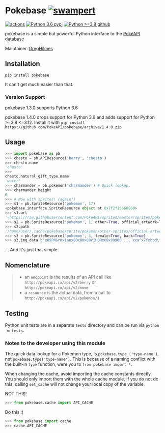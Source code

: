 # Pokebase [![swampert](https://veekun.com/dex/media/pokemon/main-sprites/heartgold-soulsilver/260.png)](https://pokeapi.co/api/v2/pokemon/swampert)

[![actions](https://github.com/PokeAPI/pokebase/actions/workflows/unit.yml/badge.svg)](https://github.com/PokeAPI/pokebase/actions/workflows/unit.yml)
[![Python 3.6 pypi](https://img.shields.io/badge/Python%203.6%20pypi-1.3.0-blue.svg)](https://pypi.python.org/pypi/pokebase)
[![Python >=3.8 github](https://img.shields.io/badge/Python%20>=3.8%20github-1.4.0-blue.svg)](https://pypi.python.org/pypi/pokebase)

pokebase is a simple but powerful Python interface to the [PokéAPI
database](https://pokeapi.co/)

Maintainer: [GregHilmes](https://github.com/GregHilmes)

## Installation

`pip install pokebase`

It can't get much easier than that.

### Version Support

pokebase 1.3.0 supports Python 3.6

pokebase 1.4.0 drops support for Python 3.6 and adds support for Python
\>=3.8 \<=3.12. Install it with
`pip install https://github.com/PokeAPI/pokebase/archive/1.4.0.zip`

## Usage

```python console
>>> import pokebase as pb
>>> chesto = pb.APIResource('berry', 'chesto')
>>> chesto.name
'chesto'
>>>
chesto.natural_gift_type.name
'water'
>>> charmander = pb.pokemon('charmander') # Quick lookup.
>>> charmander.height
6
>>> # Now with sprites! (again!)
>>> s1 = pb.SpriteResource('pokemon', 17)
<pokebase.interface.SpriteResource object at 0x7f2f15660860>
>>> s1.url
'<https://raw.githubusercontent.com/PokeAPI/sprites/master/sprites/pokemon/17.png>'
>>> s2 = pb.SpriteResource('pokemon', 1, other=True, official_artwork=True)
>>> s2.path
'/home/user/.cache/pokebase/sprite/pokemon/other-sprites/official-artwork/1.png'
>>> s3 = pb.SpriteResource('pokemon', 3, female=True, back=True)
>>> s3.img_data b'x89PNGrnx1anx00x00x00rIHDRx00x00x00 ... xca^x7fxbbd\*x00x00x00x00IENDxaeB`x82'
```

... And it's just that simple.

## Nomenclature

> -   an `endpoint` is the results of an API call like
>     `http://pokeapi.co/api/v2/berry` or
>     `http://pokeapi.co/api/v2/move`
> -   a `resource` is the actual data, from a call to
>     `http://pokeapi.co/api/v2/pokemon/1`

## Testing

Python unit tests are in a separate `tests` directory and can be run via
`python -m tests`.

### Notes to the developer using this module

The quick data lookup for a Pokémon type, is
`pokebase.type_('type-name')`, not `pokebase.type('type-name')`. This is
because of a naming conflict with the built-in `type` function, were you
to `from pokebase import *`.

When changing the cache, avoid importing the cache constants directly.
You should only import them with the whole cache module. If you do not
do this, calling `set_cache` will not change your local copy of the
variable.

NOT THIS!

```python console
>>> from pokebase.cache import API_CACHE
```

Do this :)

```python console
>>> from pokebase import cache
>>> cache.API_CACHE
```
